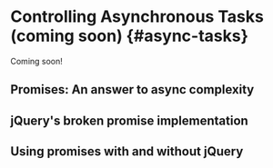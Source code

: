 # Controlling Asynchronous Tasks (coming soon) {#async-tasks}

Coming soon!


## Promises: An answer to async complexity


## jQuery's broken promise implementation


## Using promises with and without jQuery
